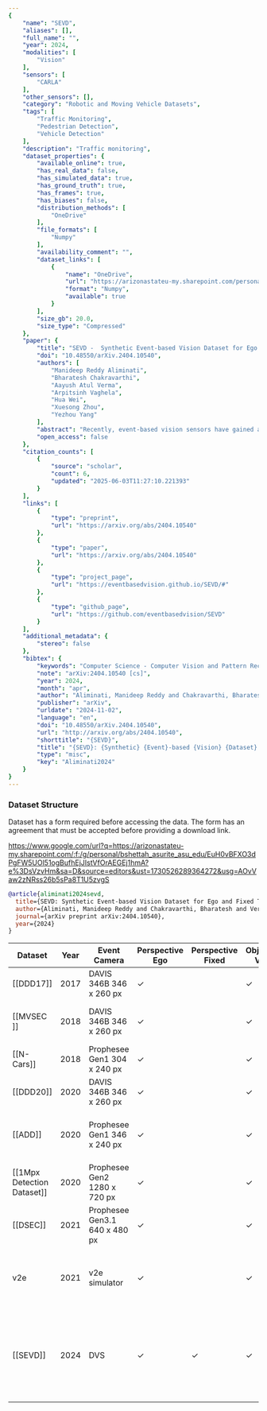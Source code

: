 ```yaml
---
{
    "name": "SEVD",
    "aliases": [],
    "full_name": "",
    "year": 2024,
    "modalities": [
        "Vision"
    ],
    "sensors": [
        "CARLA"
    ],
    "other_sensors": [],
    "category": "Robotic and Moving Vehicle Datasets",
    "tags": [
        "Traffic Monitoring",
        "Pedestrian Detection",
        "Vehicle Detection"
    ],
    "description": "Traffic monitoring",
    "dataset_properties": {
        "available_online": true,
        "has_real_data": false,
        "has_simulated_data": true,
        "has_ground_truth": true,
        "has_frames": true,
        "has_biases": false,
        "distribution_methods": [
            "OneDrive"
        ],
        "file_formats": [
            "Numpy"
        ],
        "availability_comment": "",
        "dataset_links": [
            {
                "name": "OneDrive",
                "url": "https://arizonastateu-my.sharepoint.com/personal/bshettah_asurite_asu_edu/_layouts/15/onedrive.aspx?id=%2Fpersonal%2Fbshettah%5Fasurite%5Fasu%5Fedu%2FDocuments%2FSEVD&ga=1",
                "format": "Numpy",
                "available": true
            }
        ],
        "size_gb": 20.0,
        "size_type": "Compressed"
    },
    "paper": {
        "title": "SEVD -  Synthetic Event-based Vision Dataset for Ego and Fixed Traffic Perception",
        "doi": "10.48550/arXiv.2404.10540",
        "authors": [
            "Manideep Reddy Aliminati",
            "Bharatesh Chakravarthi",
            "Aayush Atul Verma",
            "Arpitsinh Vaghela",
            "Hua Wei",
            "Xuesong Zhou",
            "Yezhou Yang"
        ],
        "abstract": "Recently, event-based vision sensors have gained attention for autonomous driving applications, as conventional RGB cameras face limitations in handling challenging dynamic conditions. However, the availability of real-world and synthetic event-based vision datasets remains limited. In response to this gap, we present SEVD, a first-of-its-kind multi-view ego, and fixed perception synthetic event-based dataset using multiple dynamic vision sensors within the CARLA simulator. Data sequences are recorded across diverse lighting (noon, nighttime, twilight) and weather conditions (clear, cloudy, wet, rainy, foggy) with domain shifts (discrete and continuous). SEVD spans urban, suburban, rural, and highway scenes featuring various classes of objects (car, truck, van, bicycle, motorcycle, and pedestrian). Alongside event data, SEVD includes RGB imagery, depth maps, optical flow, semantic, and instance segmentation, facilitating a comprehensive understanding of the scene. Furthermore, we evaluate the dataset using state-of-the-art event-based (RED, RVT) and frame-based (YOLOv8) methods for traffic participant detection tasks and provide baseline benchmarks for assessment. Additionally, we conduct experiments to assess the synthetic event-based dataset's generalization capabilities. The dataset is available at this https URL",
        "open_access": false
    },
    "citation_counts": [
        {
            "source": "scholar",
            "count": 6,
            "updated": "2025-06-03T11:27:10.221393"
        }
    ],
    "links": [
        {
            "type": "preprint",
            "url": "https://arxiv.org/abs/2404.10540"
        },
        {
            "type": "paper",
            "url": "https://arxiv.org/abs/2404.10540"
        },
        {
            "type": "project_page",
            "url": "https://eventbasedvision.github.io/SEVD/#"
        },
        {
            "type": "github_page",
            "url": "https://github.com/eventbasedvision/SEVD"
        }
    ],
    "additional_metadata": {
        "stereo": false
    },
    "bibtex": {
        "keywords": "Computer Science - Computer Vision and Pattern Recognition, Computer Science - Machine Learning",
        "note": "arXiv:2404.10540 [cs]",
        "year": 2024,
        "month": "apr",
        "author": "Aliminati, Manideep Reddy and Chakravarthi, Bharatesh and Verma, Aayush Atul and Vaghela, Arpitsinh and Wei, Hua and Zhou, Xuesong and Yang, Yezhou",
        "publisher": "arXiv",
        "urldate": "2024-11-02",
        "language": "en",
        "doi": "10.48550/arXiv.2404.10540",
        "url": "http://arxiv.org/abs/2404.10540",
        "shorttitle": "{SEVD}",
        "title": "{SEVD}: {Synthetic} {Event}-based {Vision} {Dataset} for {Ego} and {Fixed} {Traffic} {Perception}",
        "type": "misc",
        "key": "Aliminati2024"
    }
}
---
```


### Dataset Structure

Dataset has a form required before accessing the data. The form has an agreement that must be accepted before providing a download link.

https://www.google.com/url?q=https://arizonastateu-my.sharepoint.com/:f:/g/personal/bshettah_asurite_asu_edu/EuH0vBFXO3dPgFW5UOl51ogBufhEjJIstVfOrAEGEj1hmA?e%3DsVzvHm&sa=D&source=editors&ust=1730526289364272&usg=AOvVaw2zNRss26b5sPa8T1U5zvgS

```bibtex
@article{aliminati2024sevd,
  title={SEVD: Synthetic Event-based Vision Dataset for Ego and Fixed Traffic Perception},
  author={Aliminati, Manideep Reddy and Chakravarthi, Bharatesh and Verma, Aayush Atul and Vaghela, Arpitsinh and Wei, Hua and Zhou, Xuesong and Yang, Yezhou},
  journal={arXiv preprint arXiv:2404.10540},
  year={2024}
}
```

| Dataset                      | Year | Event Camera                  | Perspective Ego | Perspective Fixed | Objects VH | Objects Ped | Objects MM | Light DY | Light NT | Light TW | Weather CLR | Weather CDY | Weather RNY | Weather FGY | Multi-view                                               | Other Sensors                                      | Scene                                                | Other Information                                    |
| ---------------------------- | ---- | ----------------------------- | --------------- | ----------------- | ---------- | ----------- | ---------- | -------- | -------- | -------- | ----------- | ----------- | ----------- | ----------- | -------------------------------------------------------- | -------------------------------------------------- | ---------------------------------------------------- | ---------------------------------------------------- |
| \[[DDD17]\]                  | 2017 | DAVIS 346B 346 x 260 px       | ✓               |                   | ✓          |             |            | ✓        | ✓        | ✓        |             |             | ✓           |             |                                                          | RGB                                                | Freeway, Highway, City                               | 12 hr, HDF5 format                                   |
| \[[MVSEC ]\]                 | 2018 | DAVIS 346B 346 x 260 px       | ✓               |                   | ✓          |             |            | ✓        |          |          |             |             |             |             | ✓ (2 event cameras used)                                 | RGB, VLP-16 Lidar, GPS                             | Indoor, Outdoor                                      | ~ 1 hr, rosbag format                                |
| \[[N-Cars]\]                 | 2018 | Prophesee Gen1 304 x 240 px   | ✓               |                   | ✓          |             |            |          |          |          |             |             |             |             |                                                          | -                                                  | Urban                                                | 1.2 hr, DAT format                                   |
| \[[DDD20]\]                  | 2020 | DAVIS 346B 346 x 260 px       | ✓               |                   | ✓          |             |            | ✓        | ✓        | ✓        |             |             |             |             |                                                          | RGB                                                | Highway, Urban                                       | 30 hr, HDF5 format                                   |
| \[[ADD]\]                    | 2020 | Prophesee Gen1 346 x 240 px   | ✓               |                   | ✓          | ✓           | ✓          | ✓        |          |          |             |             |             |             |                                                          | RGB                                                | City, Highway, Suburban, Countryside                 | 10 hr, DAT format 255K bounding boxes                |
| \[[1Mpx Detection Dataset]\] | 2020 | Prophesee Gen2 1280 x 720 px  | ✓               |                   | ✓          | ✓           | ✓          | ✓        |          |          |             |             |             |             |                                                          | RGB                                                | City, Highway, Suburban, Countryside                 | 14 hr, DAT format 25M bounding boxes                 |
| \[[DSEC]\]                   | 2021 | Prophesee Gen3.1 640 x 480 px | ✓               |                   | ✓          |             |            | ✓        | ✓        |          |             |             |             |             |                                                          | RGB, Lidar, GNSS                                   | City                                                 | ~ 1 hr                                               |
| v2e                          | 2021 | v2e simulator                 | ✓               |                   | ✓          |             |            | ✓        |          |          |             |             |             |             |                                                          | -                                                  | Indoor, Outdoor                                      | Frame-based from MVSEC converted to the event stream |
| \[[SEVD]\]                   | 2024 | DVS                           | ✓               | ✓                 | ✓          | ✓           | ✓          | ✓        | ✓        | ✓        | ✓           | ✓           | ✓           | ✓           | ✓ (6 Ego and 4 Fixed event cameras used with a 360° FoV) | RGB, Depth, Optical, Semantic, Instance, GNSS, IMU | Urban, Highway, Suburban, Countryside, Intersections | 58 hr, npz format, 9M bounding boxes                 |
